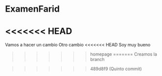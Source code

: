 # ExamenFarid
<<<<<<< HEAD
=======
Vamos a hacer un cambio
Otro cambio
<<<<<<< HEAD
Soy muy bueno
>>>>>>> homepage
=======
Creamos la branch

>>>>>>> 489d8f9 (Quinto commit)
